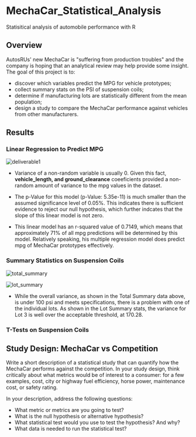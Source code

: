 # MechaCar_Statistical_Analysis
Statisitical analysis of automobile performance with R

## Overview
AutosRUs' new MechaCar is "suffering from production troubles" and the company is hoping that an analytical review may help provide some insight. The goal of this project is to:

* discover which variables predict the MPG for vehicle prototypes;
* collect summary stats on the PSI of suspension coils;
* determine if manufacturing lots are statistically different from the mean population;
* design a study to compare the MechaCar performance against vehicles from other manufacturers.
## Results
### Linear Regression to Predict MPG

![deliverable1](https://user-images.githubusercontent.com/90277142/147416010-a6366935-b53e-42fd-8b0d-d47c256509fd.png)

* Variance of a non-random variable is usually 0. Given this fact, **vehicle_length, and ground_clearance** coeeficients provided a non-random amount of variance to the mpg       values in the dataset.

* The p-Value for this model (p-Value: 5.35e-11) is much smaller than the assumed significance level of 0.05%. This indicates there is sufficient evidence to reject our null hypothesis, which further indcates that the slope of this linear model is not zero.

* This linear model has an r-squared value of 0.7149, which means that approximately 71% of all mpg predictions will be determined by this model. Relatively speaking, his multiple regression model does predict mpg of MechaCar prototypes effectively.

### Summary Statistics on Suspension Coils
![total_summary](https://user-images.githubusercontent.com/90277142/147428616-b89c8d03-ff13-4b33-9d0e-71740a6b9271.png)

![lot_summary](https://user-images.githubusercontent.com/90277142/147428626-cdd7c32a-67e8-4126-902a-87bf3b18848e.png)

* While the overall variance, as shown in the Total Summary data above, is under 100 psi and meets specifications, there is a problem with one of the individual lots. As shown in the Lot Summary stats, the variance for Lot 3 is well over the acceptable threshold, at 170.28.
### T-Tests on Suspension Coils

## Study Design: MechaCar vs Competition

Write a short description of a statistical study that can quantify how the MechaCar performs against the competition. In your study design, think critically about what metrics would be of interest to a consumer: for a few examples, cost, city or highway fuel efficiency, horse power, maintenance cost, or safety rating.

In your description, address the following questions:

* What metric or metrics are you going to test?
* What is the null hypothesis or alternative hypothesis?
* What statistical test would you use to test the hypothesis? And why?
* What data is needed to run the statistical test?
